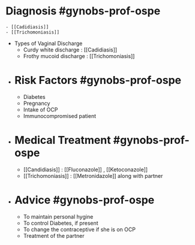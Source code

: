 # Diagnosis #gynobs-prof-ospe
	- [[Cadidiasis]]
	- [[Trichomoniasis]]
- Types of Vaginal Discharge
	- Curdy white discharge : [[Cadidiasis]]
	- Frothy mucoid discharge : [[Trichomoniasis]]
- # Risk Factors #gynobs-prof-ospe
	- Diabetes
	- Pregnancy
	- Intake of OCP
	- Immunocompromised patient
- # Medical Treatment #gynobs-prof-ospe
	- [[Candidiasis]] : [[Fluconazole]] , [[Ketoconazole]]
	- [[Trichomoniasis]] : [[Metronidazole]] along with partner
- # Advice #gynobs-prof-ospe
	- To maintain personal hygine
	- To control Diabetes, if present
	- To change the contraceptive if she is on OCP
	- Treatment of the partner